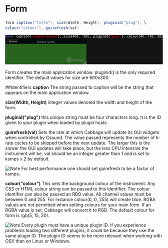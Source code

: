 # Form
```csharp
form caption("title"), size(Width, Height), pluginid("plug"), \
colour("colour"), guirefresh(val)
```
![](images/formExample.png)

Form creates the main application window. pluginid() is the only required identifier. The default values for size are 600x300. 


##Identifiers
**caption** The string passed to caption will be the string that appears on the main application window. 

**size(Width, Height)** integer values denoted the width and height of the form.

**pluginid("plug")** this unique string must be four characters long. It is the ID given to your plugin when loaded by plugin hosts. 

**guirefresh(val)** Sets the rate at which Cabbage will update its GUI widgets when controlled by Csound. The value passed represents the number of k-rate cycles to be skipped before the next update. The larger this is the slower the GUI updates will take place, but the less CPU intensive the instrument will be. val should be an integer greater than 1 and is set to ksmps x 2 by default. 

![Note](images/smallLogo.PNG")
For best performance one should set guirefresh to be a factor of ksmps.    

**colour("colour")** This sets the background colour of the instrument. Any CSS or HTML colour string can be passed to this identifier. The colour identifier can also be passed an RBG value. All channel values must be between 0 and 255. For instance colour(0, 0, 255) will create blue. RGBA values are not permitted when setting colours for your main form. If an RGBA value is set, Cabbage will convert it to RGB. The default colour for form is rgb(5, 15, 20). 

![Note](images/smallLogo.PNG")
Every plugin must have a unique plugin ID. If you experience problems loading two different plugins, it could be because they use the same plugin ID. The plugin ID seems to be more relevant when working with OSX than on Linux or Windows.  

